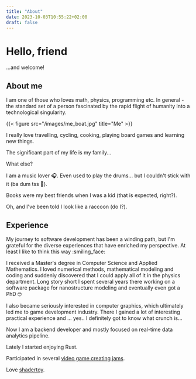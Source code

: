 ```yaml
---
title: "About"
date: 2023-10-03T10:55:22+02:00
draft: false
---
```


# Hello, friend

...and welcome!

## About me

I am one of those who loves math, physics, programming etc.
In general - the standard set of a person fascinated by the rapid
flight of humanity into a technological singularity.

{{< figure src="/images/me_boat.jpg" title="Me" >}}

I really love travelling, cycling, cooking, playing board
games and learning new things.

The significant part of my life is my family...

What else?

I am a music lover :headphones:.
Even used to play the drums... but I couldn't stick with it (ba dum tss :drum:).

Books were my best friends when I was a kid (that is expected, right?).

Oh, and I've been told I look like a raccoon (do I?).

## Experience
My journey to software development has been a winding path,
but I'm grateful for the diverse experiences that have
enriched my perspective. At least I like to think this way :smiling_face:

I received a Master's degree in Computer Science and Applied Mathematics.
I loved numerical methods, mathematical modeling and coding and suddenly discovered
that I could apply all of it in the physics department. Long story short I spent
several years there working on a software package for nanostructure modeling and
eventually even got a PhD :nerd_face:

I also became seriously interested in computer graphics,
which ultimately led me to game development industry. There I gained
a lot of interesting practical experience and ... yes..
I definitely got to know what crunch is...

Now I am a backend developer and mostly focused on real-time data
analytics pipeline.

Lately I started enjoying Rust.

Participated in several [video game creating jams](https://ldjam.com/users/savegor/games).

Love [shadertoy](https://www.shadertoy.com/user/savegor).

